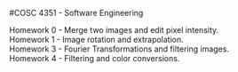 #COSC 4351 - Software Engineering

Homework 0 - Merge two images and edit pixel intensity.<br />
Homework 1 - Image rotation and extrapolation.<br />
Homework 3 - Fourier Transformations and filtering images.<br />
Homework 4 - Filtering and color conversions.
